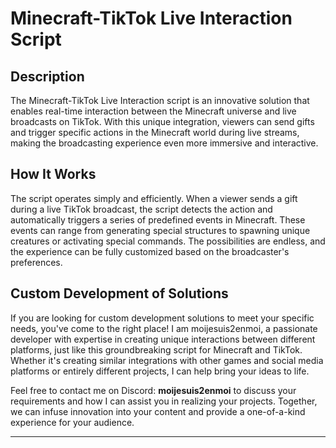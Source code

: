 # Minecraft-TikTok Live Interaction Script

## Description

The Minecraft-TikTok Live Interaction script is an innovative solution that enables real-time interaction between the Minecraft universe and live broadcasts on TikTok. With this unique integration, viewers can send gifts and trigger specific actions in the Minecraft world during live streams, making the broadcasting experience even more immersive and interactive.

## How It Works

The script operates simply and efficiently. When a viewer sends a gift during a live TikTok broadcast, the script detects the action and automatically triggers a series of predefined events in Minecraft. These events can range from generating special structures to spawning unique creatures or activating special commands. The possibilities are endless, and the experience can be fully customized based on the broadcaster's preferences.

## Custom Development of Solutions

If you are looking for custom development solutions to meet your specific needs, you've come to the right place! I am moijesuis2enmoi, a passionate developer with expertise in creating unique interactions between different platforms, just like this groundbreaking script for Minecraft and TikTok. Whether it's creating similar integrations with other games and social media platforms or entirely different projects, I can help bring your ideas to life.

Feel free to contact me on Discord: **__moijesuis2enmoi__** 
to discuss your requirements and how I can assist you in realizing your projects. Together, we can infuse innovation into your content and provide a one-of-a-kind experience for your audience.

---
